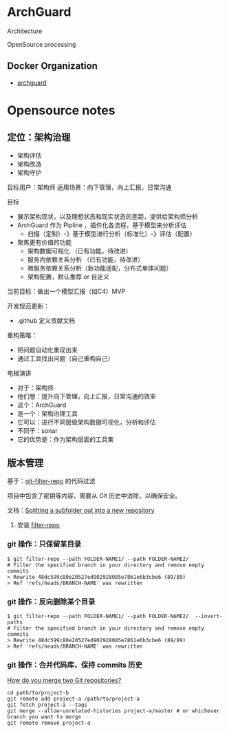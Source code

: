 # ArchGuard

Architecture

OpenSource processing

## Docker Organization
 - [archguard](https://hub.docker.com/orgs/archguard/repositories)

# Opensource notes

## 定位：架构治理
- 架构评估
- 架构改造
- 架构守护

目标用户：架构师
适用场景：向下管理，向上汇报，日常沟通

目标
- 展示架构现状，以及理想状态和现实状态的差距，提供给架构师分析
- ArchGuard 作为 Pipline ，插件化各流程，基于模型来分析评估
	- 扫描（定制）-》基于模型进行分析（标准化）-》评估（配置）
- 聚焦更有价值的功能
	- 架构数据可视化 （已有功能，待改进）
	- 服务内依赖关系分析 （已有功能，待改进）
	- 微服务依赖关系分析（新功能适配，分布式单体问题）
	- 架构配置，默认推荐 or 自定义

当前目标：做出一个模型汇报（如C4）MVP

开发规范更新：
- .github 定义贡献文档

重构策略：
- 把问题自动化重现出来
- 通过工具找出问题（自己重构自己）

电梯演讲
- 对于：架构师
- 他们想：提升向下管理，向上汇报，日常沟通的效率
- 这个：ArchGuard
- 是一个：架构治理工具
- 它可以：进行不同层级架构数据可视化，分析和评估
- 不同于：sonar
- 它的优势是：作为架构层面的工具集


## 版本管理

基于：[git-filter-repo](https://htmlpreview.github.io/?https://github.com/newren/git-filter-repo/blob/docs/html/git-filter-repo.html) 的代码过滤

项目中包含了密钥等内容，需要从 Git 历史中消除，以确保安全。

文档：[Splitting a subfolder out into a new repository](https://docs.github.com/en/get-started/using-git/splitting-a-subfolder-out-into-a-new-repository)

1. 安装 [filter-repo](https://github.com/newren/git-filter-repo/blob/main/INSTALL.md)


### git 操作：只保留某目录

```
$ git filter-repo --path FOLDER-NAME1/ --path FOLDER-NAME2/
# Filter the specified branch in your directory and remove empty commits
> Rewrite 48dc599c80e20527ed902928085e7861e6b3cbe6 (89/89)
> Ref 'refs/heads/BRANCH-NAME' was rewritten
```

### git 操作：反向删除某个目录 

```
$ git filter-repo --path FOLDER-NAME1/ --path FOLDER-NAME2/  --invert-paths 
# Filter the specified branch in your directory and remove empty commits
> Rewrite 48dc599c80e20527ed902928085e7861e6b3cbe6 (89/89)
> Ref 'refs/heads/BRANCH-NAME' was rewritten
```

### git 操作：合并代码库，保持 commits 历史

[How do you merge two Git repositories?](https://stackoverflow.com/questions/1425892/how-do-you-merge-two-git-repositories)

```
cd path/to/project-b
git remote add project-a /path/to/project-a
git fetch project-a --tags
git merge --allow-unrelated-histories project-a/master # or whichever branch you want to merge
git remote remove project-a
```


